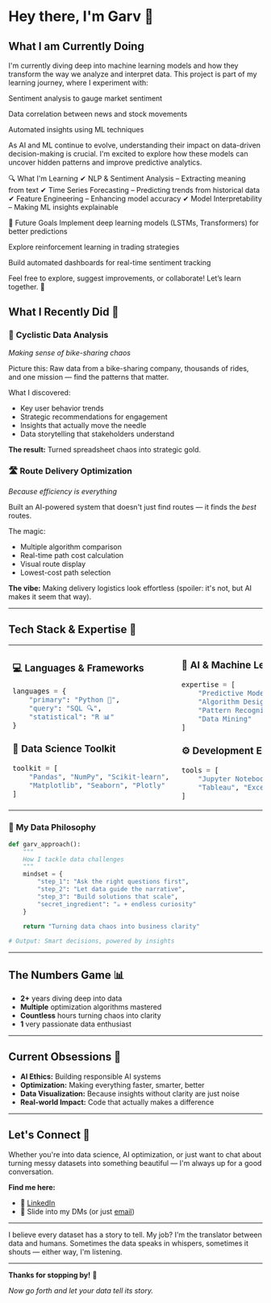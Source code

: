 # Hey there, I'm Garv 👋

## What I am Currently Doing

I'm currently diving deep into machine learning models and how they transform the way we analyze and interpret data. This project is part of my learning journey, where I experiment with:

Sentiment analysis to gauge market sentiment

Data correlation between news and stock movements

Automated insights using ML techniques

As AI and ML continue to evolve, understanding their impact on data-driven decision-making is crucial. I'm excited to explore how these models can uncover hidden patterns and improve predictive analytics.

🔍 What I'm Learning
✔ NLP & Sentiment Analysis – Extracting meaning from text
✔ Time Series Forecasting – Predicting trends from historical data
✔ Feature Engineering – Enhancing model accuracy
✔ Model Interpretability – Making ML insights explainable

🤖 Future Goals
Implement deep learning models (LSTMs, Transformers) for better predictions

Explore reinforcement learning in trading strategies

Build automated dashboards for real-time sentiment tracking

Feel free to explore, suggest improvements, or collaborate! Let’s learn together. 🚀



## What I Recently Did 🔧

### 🚴 **Cyclistic Data Analysis**
*Making sense of bike-sharing chaos*

Picture this: Raw data from a bike-sharing company, thousands of rides, and one mission — find the patterns that matter.

What I discovered:
- Key user behavior trends
- Strategic recommendations for engagement
- Insights that actually move the needle
- Data storytelling that stakeholders understand

**The result:** Turned spreadsheet chaos into strategic gold.

### 🛣️ **Route Delivery Optimization**
*Because efficiency is everything*

Built an AI-powered system that doesn't just find routes — it finds the *best* routes.

The magic:
- Multiple algorithm comparison
- Real-time path cost calculation
- Visual route display
- Lowest-cost path selection

**The vibe:** Making delivery logistics look effortless (spoiler: it's not, but AI makes it seem that way).

---

## Tech Stack & Expertise 🎯

<table>
<tr>
<td width="50%">

### 💻 **Languages & Frameworks**
```python
languages = {
    "primary": "Python 🐍",
    "query": "SQL 🔍", 
    "statistical": "R 📊"
}
```

### 🧠 **Data Science Toolkit**
```python
toolkit = [
    "Pandas", "NumPy", "Scikit-learn", 
    "Matplotlib", "Seaborn", "Plotly"
]
```

</td>
<td width="50%">

### 🤖 **AI & Machine Learning**
```python
expertise = [
    "Predictive Modeling",
    "Algorithm Design", 
    "Pattern Recognition",
    "Data Mining"
]
```

### ⚙️ **Development Environment**
```python
tools = [
    "Jupyter Notebooks", "Git", 
    "Tableau", "Excel", "VS Code"
]
```

</td>
</tr>
</table>

### 🎨 **My Data Philosophy**
```python
def garv_approach():
    """
    How I tackle data challenges
    """
    mindset = {
        "step_1": "Ask the right questions first",
        "step_2": "Let data guide the narrative", 
        "step_3": "Build solutions that scale",
        "secret_ingredient": "☕ + endless curiosity"
    }
    
    return "Turning data chaos into business clarity"

# Output: Smart decisions, powered by insights
```

---

## The Numbers Game 📊

- **2+** years diving deep into data
- **Multiple** optimization algorithms mastered
- **Countless** hours turning chaos into clarity
- **1** very passionate data enthusiast

---

## Current Obsessions 🎯

- **AI Ethics:** Building responsible AI systems
- **Optimization:** Making everything faster, smarter, better
- **Data Visualization:** Because insights without clarity are just noise
- **Real-world Impact:** Code that actually makes a difference

---

## Let's Connect 🤝

Whether you're into data science, AI optimization, or just want to chat about turning messy datasets into something beautiful — I'm always up for a good conversation.

**Find me here:**
- 💼 [LinkedIn](https://www.linkedin.com/in/garvgulati)
- 📧 Slide into my DMs (or just [email](gulati.garv03@gmail.com))

---

I believe every dataset has a story to tell. My job? I'm the translator between data and humans. Sometimes the data speaks in whispers, sometimes it shouts — either way, I'm listening.

---

**Thanks for stopping by!** 🌟

*Now go forth and let your data tell its story.*
